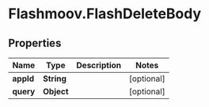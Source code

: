 # Flashmoov.FlashDeleteBody

## Properties
Name | Type | Description | Notes
------------ | ------------- | ------------- | -------------
**appId** | **String** |  | [optional] 
**query** | **Object** |  | [optional] 


